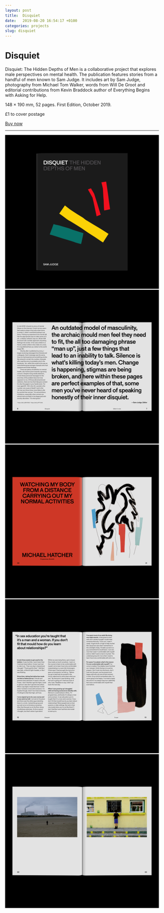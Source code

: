 ```yaml
---
layout: post
title:  Disquiet
date:   2019-08-20 16:54:17 +0100
categories: projects
slug: disquiet
---
```


# Disquiet

Disquiet: The Hidden Depths of Men is a collaborative project that explores male perspectives on mental health. The publication features stories from a handful of men known to Sam Judge. It includes art by Sam Judge, photography from Michael Tom Walker, words from Will De Groot and editorial contributions from Kevin Braddock author of Everything Begins with Asking for&nbsp;Help.

148 × 190 mm, 52 pages. First Edition, October 2019.

£1 to cover postage

<a class="button" href="https://www.paypal.com/cgi-bin/webscr?cmd=_s-xclick&hosted_button_id=NU6XRBPAT37W2">Buy now</a>

---

![The cover of Disquiet: The Hidden Depths of Men](/assets/images/disquiet/Sam-Judge-Disquiet-cover.jpg)
![An image of a page in Disquiet: The Hidden Depths of Men](/assets/images/disquiet/Sam-Judge-Disquiet-spread-1.jpg)
![An image of a page in Disquiet: The Hidden Depths of Men](/assets/images/disquiet/Sam-Judge-Disquiet-spread-2.jpg)
![An image of a page in Disquiet: The Hidden Depths of Men](/assets/images/disquiet/Sam-Judge-Disquiet-spread-3.jpg)
![An image of a page in Disquiet: The Hidden Depths of Men](/assets/images/disquiet/Sam-Judge-Disquiet-spread-9.jpg)
